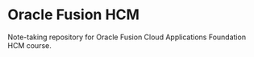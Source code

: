 # Oracle Fusion HCM

Note-taking repository for Oracle Fusion Cloud Applications Foundation HCM course.
